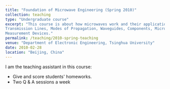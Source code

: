 ```yaml
---
title: "Foundation of Microwave	Engineering (Spring 2010)"
collection: teaching
type: "Undergraduate course"
excerpt: "This course is about how microwaves work and their applications in engineering. In this course, we discuss the following topics:
Transmission Lines, Modes of Propagation, Waveguides, Components, Microwave Devices, E-Plane Tree, H-Plane Tree, E-H Plane Tree, Travelling Wave Tube,
Measurement Devices."
permalink: /teaching/2010-spring-teaching
venue: "Department of Electronic Engineering, Tsinghua University"
date: 2010-02-28
location: "Beijing, China"
---
```


I am the teaching assistant in this course:
* Give and score students' homeworks. 
* Two Q & A sessions a week


